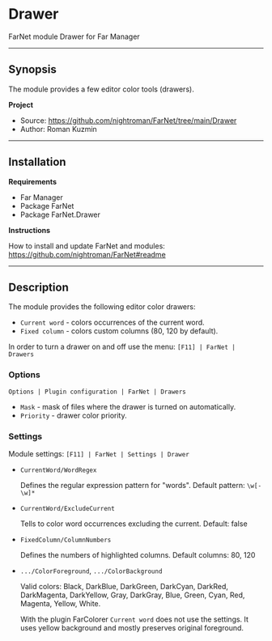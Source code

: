 ﻿# Drawer

FarNet module Drawer for Far Manager

*********************************************************************
## Synopsis

The module provides a few editor color tools (drawers).

**Project**

 * Source: <https://github.com/nightroman/FarNet/tree/main/Drawer>
 * Author: Roman Kuzmin

*********************************************************************
## Installation

**Requirements**

 * Far Manager
 * Package FarNet
 * Package FarNet.Drawer

**Instructions**

How to install and update FarNet and modules:\
<https://github.com/nightroman/FarNet#readme>

*********************************************************************
## Description

The module provides the following editor color drawers:

* `Current word` - colors occurrences of the current word.
* `Fixed column` - colors custom columns (80, 120 by default).

In order to turn a drawer on and off use the menu: `[F11] | FarNet | Drawers`

### Options

`Options | Plugin configuration | FarNet | Drawers`

* `Mask` - mask of files where the drawer is turned on automatically.
* `Priority` - drawer color priority.

### Settings

Module settings: `[F11] | FarNet | Settings | Drawer`

- `CurrentWord/WordRegex`

    Defines the regular expression pattern for "words".
    Default pattern: `\w[-\w]*`

- `CurrentWord/ExcludeCurrent`

    Tells to color word occurrences excluding the current.
    Default: false

- `FixedColumn/ColumnNumbers`

    Defines the numbers of highlighted columns.
    Default columns: 80, 120

- `.../ColorForeground`, `.../ColorBackground`

    Valid colors: Black, DarkBlue, DarkGreen, DarkCyan, DarkRed, DarkMagenta,
    DarkYellow, Gray, DarkGray, Blue, Green, Cyan, Red, Magenta, Yellow, White.

    With the plugin FarColorer `Current word` does not use the settings.
    It uses yellow background and mostly preserves original foreground.
